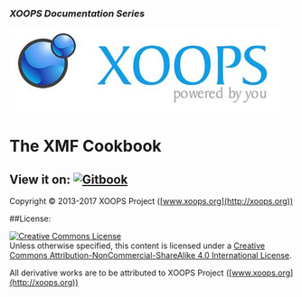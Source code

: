 ### _XOOPS Documentation Series_
![logoXoops.jpg](en/assets/logoXoops.jpg)

# The XMF Cookbook

## View it on: [![Gitbook](http://xoops.org/images/logoGitbookSmall.png)](https://www.gitbook.com/book/xoops/xmf-cookbook/)

Copyright © 2013-2017 XOOPS Project ([www.xoops.org](http://xoops.org))


##License:

<a rel="license" href="http://creativecommons.org/licenses/by-nc-sa/4.0/"><img alt="Creative Commons License" style="border-width:0" src="https://i.creativecommons.org/l/by-nc-sa/4.0/88x31.png" /></a><br />Unless otherwise specified, this content is licensed under a <a rel="license" href="http://creativecommons.org/licenses/by-nc-sa/4.0/">Creative Commons Attribution-NonCommercial-ShareAlike 4.0 International License</a>.

All derivative works are to be attributed to XOOPS Project ([www.xoops.org](http://xoops.org))
